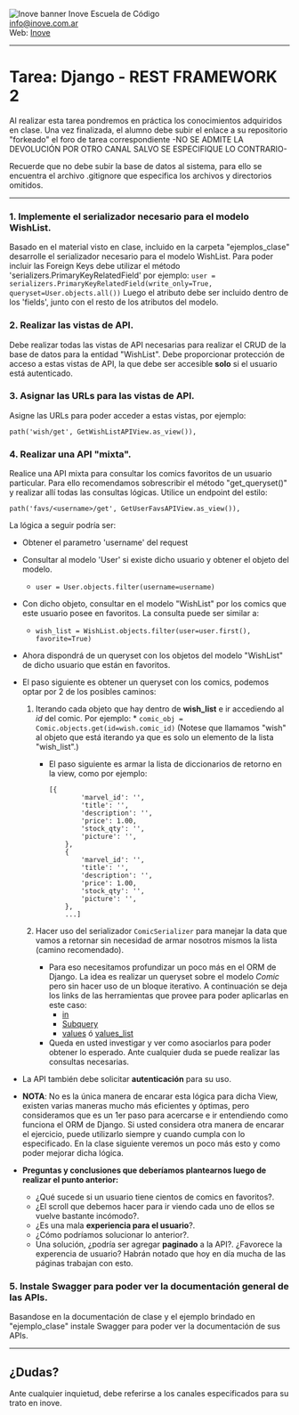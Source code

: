 ![Inove banner](/inove.jpg)
Inove Escuela de Código\
info@inove.com.ar\
Web: [Inove](http://inove.com.ar)

---
# Tarea: Django - REST FRAMEWORK 2

Al realizar esta tarea pondremos en práctica los conocimientos adquiridos en clase.
Una vez finalizada, el alumno debe subir el enlace a su repositorio "forkeado" el foro de tarea correspondiente -NO SE ADMITE LA DEVOLUCIÓN POR OTRO CANAL SALVO SE ESPECIFIQUE LO CONTRARIO- 

Recuerde que no debe subir la base de datos al sistema, para ello se encuentra el archivo .gitignore que especifica los archivos y directorios omitidos.

---

### 1. Implemente el serializador necesario para el modelo WishList.
Basado en el material visto en clase, incluido en la carpeta "ejemplos_clase" desarrolle el serializador necesario para el modelo WishList.
Para poder incluir las Foreign Keys debe utilizar el método 'serializers.PrimaryKeyRelatedField' por ejemplo:
    ```user = serializers.PrimaryKeyRelatedField(write_only=True,
                                                   queryset=User.objects.all())```
Luego el atributo debe ser incluido dentro de los 'fields', junto con el resto de los atributos del modelo.

### 2. Realizar las vistas de API.
Debe realizar todas las vistas de API necesarias para realizar el CRUD de la base de datos para la entidad "WishList".
Debe proporcionar protección de acceso a estas vistas de API, la que debe ser accesible **solo** si el usuario está autenticado.

### 3. Asignar las URLs para las vistas de API.
Asigne las URLs para poder acceder a estas vistas, por ejemplo:
```
path('wish/get', GetWishListAPIView.as_view()),
```

### 4. Realizar una API "mixta".
Realice una API mixta para consultar los comics favoritos de un usuario particular.
Para ello recomendamos sobrescribir el método "get_queryset()" y realizar allí todas las consultas lógicas.
Utilice un endpoint del estilo:
    
 ``` 
 path('favs/<username>/get', GetUserFavsAPIView.as_view()), 
 ```

La lógica a seguir podría ser:
* Obtener el parametro 'username' del request
* Consultar al modelo 'User' si existe dicho usuario y obtener el objeto del modelo.
    * ``` user = User.objects.filter(username=username) ```
* Con dicho objeto, consultar en el modelo "WishList" por los comics que este usuario posee en favoritos. La consulta puede ser similar a:
    * ``` wish_list = WishList.objects.filter(user=user.first(), favorite=True) ```
* Ahora dispondrá de un queryset con los objetos del modelo "WishList" de dicho usuario que están en favoritos.
* El paso siguiente es obtener un queryset con los comics, podemos optar por 2 de los posibles caminos:
    1) Iterando cada objeto que hay dentro de **wish_list** e ir accediendo al *id* del comic. Por ejemplo:
           * ```comic_obj = Comic.objects.get(id=wish.comic_id)```
        (Notese que llamamos "wish" al objeto que está iterando ya que es solo un elemento de la lista "wish_list".) 

        * El paso siguiente es armar la lista de diccionarios de retorno en la view, como por ejemplo:
            ``` 
            [{
                    'marvel_id': '',
                    'title': '',
                    'description': '',
                    'price': 1.00,
                    'stock_qty': '',
                    'picture': '',
                },
                {
                    'marvel_id': '',
                    'title': '',
                    'description': '',
                    'price': 1.00,
                    'stock_qty': '',
                    'picture': '',
                },
                ...] 
            ```
    2) Hacer uso del serializador `ComicSerializer` para manejar la data que vamos a retornar sin necesidad de armar nosotros mismos la lista (camino recomendado).
        * Para eso necesitamos profundizar un poco más en el ORM de Django. La idea es realizar un queryset sobre el modelo *Comic* pero sin hacer uso de un bloque iterativo. A continuación se deja los links de las herramientas que provee para poder aplicarlas en este caso:
          *  [in](https://docs.djangoproject.com/en/3.2/ref/models/querysets/#in)
          *  [Subquery](https://docs.djangoproject.com/en/3.2/ref/models/expressions/#limiting-a-subquery-to-a-single-column)
          *  [values](https://docs.djangoproject.com/en/3.2/ref/models/querysets/#values) ó [values_list](https://docs.djangoproject.com/en/3.2/ref/models/querysets/#values-list)
        * Queda en usted investigar y ver como asociarlos para poder obtener lo esperado. Ante cualquier duda se puede realizar las consultas necesarias.

* La API también debe solicitar **autenticación** para su uso.

* **NOTA**: No es la única manera de encarar esta lógica para dicha View, existen varias maneras mucho más eficientes y óptimas, pero consideramos que es un 1er paso para acercarse e ir entendiendo como funciona el ORM de Django. Si usted considera otra manera de encarar el ejercicio, puede utilizarlo siempre y cuando cumpla con lo especificado. En la clase siguiente veremos un poco más esto y como poder mejorar dicha lógica.

* **Preguntas y conclusiones que deberíamos plantearnos luego de realizar el punto anterior:**
  - ¿Qué sucede si un usuario tiene cientos de comics en favoritos?.
  - ¿El scroll que debemos hacer para ir viendo cada uno de ellos se vuelve bastante incómodo?.
  - ¿Es una mala **experiencia para el usuario**?.
  - ¿Cómo podríamos solucionar lo anterior?.
  - Una solución, ¿podría ser agregar **paginado** a la API?. ¿Favorece la experencia de usuario? Habrán notado que hoy en día mucha de las páginas trabajan con esto.

### 5. Instale Swagger para poder ver la documentación general de las APIs. 
Basandose en la documentación de clase y el ejemplo brindado en "ejemplo_clase" instale Swagger para poder ver la documentación de sus APIs.

---

## ¿Dudas?
Ante cualquier inquietud, debe referirse a los canales especificados para su trato en inove.